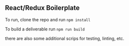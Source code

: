 ## React/Redux Boilerplate

To run, clone the repo and run ``` npm install ```

To build a deliverable run ``` npm run build ```

there are also some additional scrips for testing, linting, etc. 
